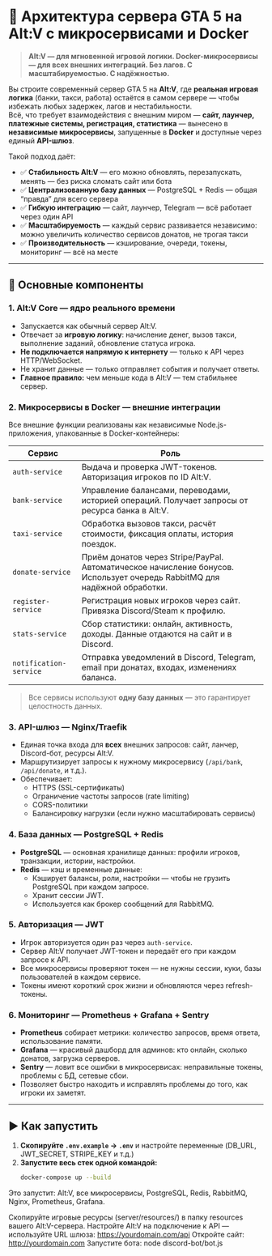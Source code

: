 # 🚀 Архитектура сервера GTA 5 на Alt:V с микросервисами и Docker

> **Alt:V — для мгновенной игровой логики. Docker-микросервисы — для всех внешних интеграций. Без лагов. С масштабируемостью. С надёжностью.**

Вы строите современный сервер GTA 5 на **Alt:V**, где **реальная игровая логика** (банки, такси, работа) остаётся в самом сервере — чтобы избежать любых задержек, лагов и нестабильности.  
Всё, что требует взаимодействия с внешним миром — **сайт, лаунчер, платежные системы, регистрация, статистика** — вынесено в **независимые микросервисы**, запущенные в **Docker** и доступные через единый **API-шлюз**.

Такой подход даёт:
- ✅ **Стабильность Alt:V** — его можно обновлять, перезапускать, менять — без риска сломать сайт или бота  
- ✅ **Централизованную базу данных** — PostgreSQL + Redis — общая “правда” для всего сервера  
- ✅ **Гибкую интеграцию** — сайт, лаунчер, Telegram — всё работает через один API  
- ✅ **Масштабируемость** — каждый сервис развивается независимо: можно увеличить количество сервисов донатов, не трогая такси  
- ✅ **Производительность** — кэширование, очереди, токены, мониторинг — всё на месте  

---

## 🔧 Основные компоненты

### 1. **Alt:V Core — ядро реального времени**
- Запускается как обычный сервер Alt:V.
- Отвечает за **игровую логику**: начисление денег, вызов такси, выполнение заданий, обновление статуса игрока.
- **Не подключается напрямую к интернету** — только к API через HTTP/WebSocket.
- Не хранит данные — только отправляет события и получает ответы.
- **Главное правило:** чем меньше кода в Alt:V — тем стабильнее сервер.

### 2. **Микросервисы в Docker — внешние интеграции**
Все внешние функции реализованы как независимые Node.js-приложения, упакованные в Docker-контейнеры:

| Сервис | Роль |
|--------|------|
| `auth-service` | Выдача и проверка JWT-токенов. Авторизация игроков по ID Alt:V. |
| `bank-service` | Управление балансами, переводами, историей операций. Получает запросы от ресурса банка в Alt:V. |
| `taxi-service` | Обработка вызовов такси, расчёт стоимости, фиксация оплаты, история поездок. |
| `donate-service` | Приём донатов через Stripe/PayPal. Автоматическое начисление бонусов. Использует очередь RabbitMQ для надёжной обработки. |
| `register-service` | Регистрация новых игроков через сайт. Привязка Discord/Steam к профилю. |
| `stats-service` | Сбор статистики: онлайн, активность, доходы. Данные отдаются на сайт и в Discord. |
| `notification-service` | Отправка уведомлений в Discord, Telegram, email при донатах, входах, изменениях баланса. |

> Все сервисы используют **одну базу данных** — это гарантирует целостность данных.

### 3. **API-шлюз — Nginx/Traefik**
- Единая точка входа для **всех** внешних запросов: сайт, ланчер, Discord-бот, ресурсы Alt:V.
- Маршрутизирует запросы к нужному микросервису (`/api/bank`, `/api/donate`, и т.д.).
- Обеспечивает:
  - HTTPS (SSL-сертификаты)
  - Ограничение частоты запросов (rate limiting)
  - CORS-политики
  - Балансировку нагрузки (если нужно масштабировать сервисы)

### 4. **База данных — PostgreSQL + Redis**
- **PostgreSQL** — основная хранилище данных: профили игроков, транзакции, истории, настройки.
- **Redis** — кэш и временные данные:
  - Кэширует балансы, роли, настройки — чтобы не грузить PostgreSQL при каждом запросе.
  - Хранит сессии JWT.
  - Используется как брокер сообщений для RabbitMQ.

### 5. **Авторизация — JWT**
- Игрок авторизуется один раз через `auth-service`.
- Сервер Alt:V получает JWT-токен и передаёт его при каждом запросе к API.
- Все микросервисы проверяют токен — не нужны сессии, куки, базы пользователей в каждом сервисе.
- Токены имеют короткий срок жизни и обновляются через refresh-токены.

### 6. **Мониторинг — Prometheus + Grafana + Sentry**
- **Prometheus** собирает метрики: количество запросов, время ответа, использование памяти.
- **Grafana** — красивый дашборд для админов: кто онлайн, сколько донатов, загрузка серверов.
- **Sentry** — ловит все ошибки в микросервисах: неправильные токены, проблемы с БД, сетевые сбои.
- Позволяет быстро находить и исправлять проблемы до того, как игроки их заметят.

---

## ▶️ Как запустить

1. **Скопируйте `.env.example` → `.env`** и настройте переменные (DB_URL, JWT_SECRET, STRIPE_KEY и т.д.)
2. **Запустите весь стек одной командой:**
   ```bash
   docker-compose up --build
Это запустит: Alt:V, все микросервисы, PostgreSQL, Redis, RabbitMQ, Nginx, Prometheus, Grafana. 

Скопируйте игровые ресурсы (server/resources/) в папку resources вашего Alt:V-сервера.
Настройте Alt:V на подключение к API — используйте URL шлюза: https://yourdomain.com/api
Откройте сайт: http://yourdomain.com
Запустите бота: node discord-bot/bot.js
